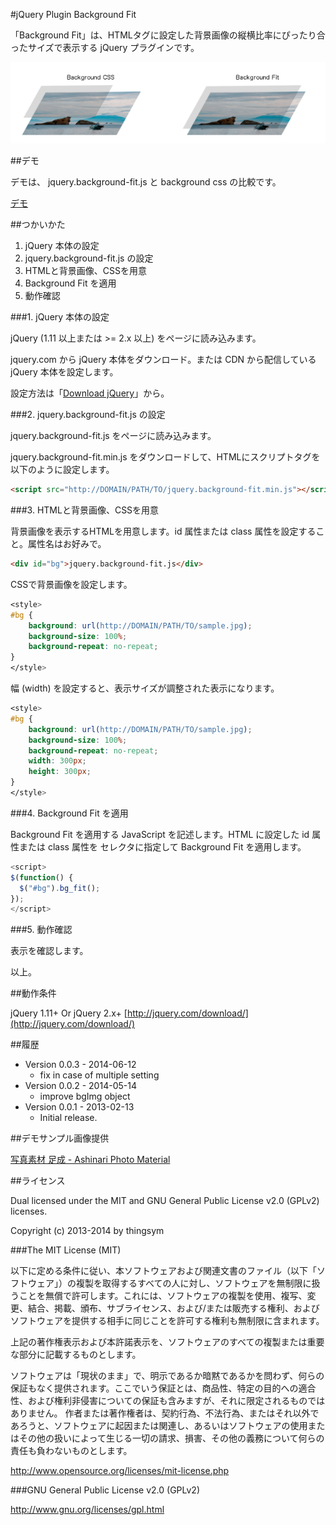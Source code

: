 #jQuery Plugin Background Fit

「Background Fit」は、HTMLタグに設定した背景画像の縦横比率にぴったり合ったサイズで表示する jQuery プラグインです。

<img src="./src/header.png">


##デモ

デモは、 jquery.background-fit.js と background css の比較です。

[デモ](http://project.thingslabo.com/jquery.background-fit/examples/)

##つかいかた

1. jQuery 本体の設定
2. jquery.background-fit.js の設定
3. HTMLと背景画像、CSSを用意
4. Background Fit を適用
5. 動作確認

###1. jQuery 本体の設定

jQuery (1.11 以上または >= 2.x  以上) をページに読み込みます。

jquery.com から jQuery 本体をダウンロード。または CDN から配信している jQuery 本体を設定します。

設定方法は「[Download jQuery](http://jquery.com/download/)」から。

###2. jquery.background-fit.js の設定

jquery.background-fit.js をページに読み込みます。

jquery.background-fit.min.js をダウンロードして、HTMLにスクリプトタグを以下のように設定します。

```html
<script src="http://DOMAIN/PATH/TO/jquery.background-fit.min.js"></script>
```

###3. HTMLと背景画像、CSSを用意

背景画像を表示するHTMLを用意します。id 属性または class 属性を設定すること。属性名はお好みで。

```html
<div id="bg">jquery.background-fit.js</div>
```

CSSで背景画像を設定します。

```css
<style>
#bg {
	background: url(http://DOMAIN/PATH/TO/sample.jpg);
	background-size: 100%;
	background-repeat: no-repeat;
}
</style>
```

幅 (width) を設定すると、表示サイズが調整された表示になります。

```css
<style>
#bg {
	background: url(http://DOMAIN/PATH/TO/sample.jpg);
	background-size: 100%;
	background-repeat: no-repeat;
    width: 300px;
    height: 300px;
}
</style>
```

###4. Background Fit を適用

Background Fit を適用する JavaScript を記述します。HTML に設定した id 属性または class 属性を セレクタに指定して Background Fit を適用します。

```javascript
<script>
$(function() {
  $("#bg").bg_fit();
});
</script>
```

###5. 動作確認

表示を確認します。

以上。

##動作条件

jQuery 1.11+ Or jQuery 2.x+ [http://jquery.com/download/](http://jquery.com/download/)

##履歴

* Version 0.0.3 - 2014-06-12
	* fix in case of multiple setting
* Version 0.0.2 - 2014-05-14
	* improve bgImg object
* Version 0.0.1 - 2013-02-13
	* Initial release.

##デモサンプル画像提供

[写真素材 足成 - Ashinari Photo Material](http://www.ashinari.com)

##ライセンス

Dual licensed under the MIT and GNU General Public License v2.0 (GPLv2) licenses.

Copyright (c) 2013-2014 by thingsym

###The MIT License (MIT)

以下に定める条件に従い、本ソフトウェアおよび関連文書のファイル（以下「ソフトウェア」）の複製を取得するすべての人に対し、ソフトウェアを無制限に扱うことを無償で許可します。これには、ソフトウェアの複製を使用、複写、変更、結合、掲載、頒布、サブライセンス、および/または販売する権利、およびソフトウェアを提供する相手に同じことを許可する権利も無制限に含まれます。

上記の著作権表示および本許諾表示を、ソフトウェアのすべての複製または重要な部分に記載するものとします。

ソフトウェアは「現状のまま」で、明示であるか暗黙であるかを問わず、何らの保証もなく提供されます。ここでいう保証とは、商品性、特定の目的への適合性、および権利非侵害についての保証も含みますが、それに限定されるものではありません。 作者または著作権者は、契約行為、不法行為、またはそれ以外であろうと、ソフトウェアに起因または関連し、あるいはソフトウェアの使用またはその他の扱いによって生じる一切の請求、損害、その他の義務について何らの責任も負わないものとします。

http://www.opensource.org/licenses/mit-license.php

###GNU General Public License v2.0 (GPLv2)

http://www.gnu.org/licenses/gpl.html

